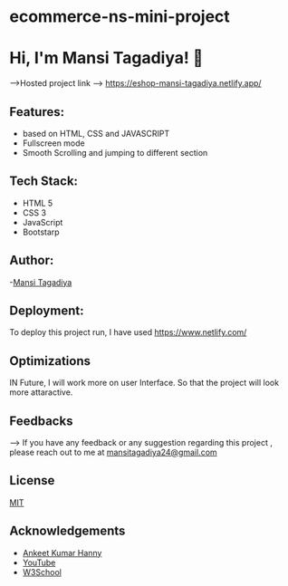 # ecommerce-ns-mini-project
# Hi, I'm Mansi Tagadiya! 👋

-->Hosted project link --> https://eshop-mansi-tagadiya.netlify.app/

## Features:
- based on HTML, CSS and JAVASCRIPT
- Fullscreen mode
- Smooth Scrolling and jumping to different section

## Tech Stack:

- HTML 5
- CSS 3
- JavaScript
- Bootstarp

## Author:
-[Mansi Tagadiya](https://github.com/mansitagadiya)

## Deployment:

To deploy this project run, I have used https://www.netlify.com/


## Optimizations

IN Future, I will work more on user Interface. So that the project will look more attaractive.

## Feedbacks
  --> If you have any feedback or any suggestion regarding this project , please reach  out to me at mansitagadiya24@gmail.com
  
  
## License

[MIT](https://choosealicense.com/licenses/mit/)

  
## Acknowledgements

 - [Ankeet Kumar Hanny](https://www.linkedin.com/in/ankeethanny007)
 - [YouTube](https://www.youtube.com/)
 - [W3School](https://www.w3schools.com/)


